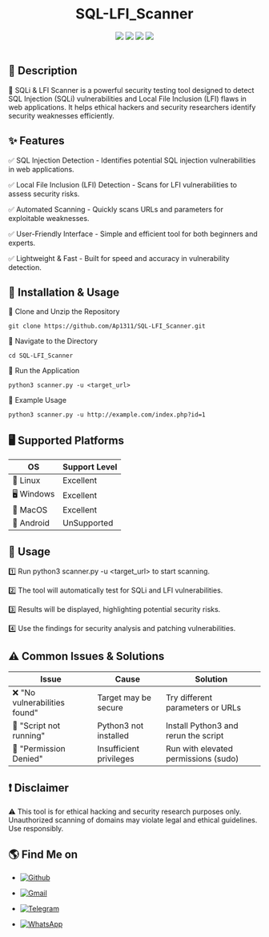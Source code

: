 <h1 align="center">SQL-LFI_Scanner</h1>

<p align="center">
  <img src="https://img.shields.io/badge/Author-Aarav Shah-purple?style=flat-square">
  <img src="https://img.shields.io/badge/Open%20Source-Yes-cyan?style=flat-square">
  <img src="https://img.shields.io/badge/Made%20in-Bharat-green?colorA=%23ff0000&colorB=%23017e40&style=flat-square">
  <img src="https://img.shields.io/badge/Written%20In-Python-blue?style=flat-square">
<br><br></p>

## 📜 Description

📝 SQLi & LFI Scanner is a powerful security testing tool designed to detect SQL Injection (SQLi) vulnerabilities and Local File Inclusion (LFI) flaws in web applications. It helps ethical hackers and security researchers identify security weaknesses efficiently.

## ✨ Features

✅ SQL Injection Detection - Identifies potential SQL injection vulnerabilities in web applications.

✅ Local File Inclusion (LFI) Detection - Scans for LFI vulnerabilities to assess security risks.

✅ Automated Scanning - Quickly scans URLs and parameters for exploitable weaknesses.

✅ User-Friendly Interface - Simple and efficient tool for both beginners and experts.

✅ Lightweight & Fast - Built for speed and accuracy in vulnerability detection.

## 🔧 Installation & Usage

📌 Clone and Unzip the Repository

```git clone https://github.com/Ap1311/SQL-LFI_Scanner.git```

📌 Navigate to the Directory

```cd SQL-LFI_Scanner```

📌 Run the Application

```python3 scanner.py -u <target_url>```

📌 Example Usage

```python3 scanner.py -u http://example.com/index.php?id=1```

## 🖥️ Supported Platforms

OS          | Support Level
------------|--------------
🐧 Linux   | Excellent
🖥️ Windows | Excellent
🍏 MacOS   | Excellent
📱 Android | UnSupported


## 🚀 Usage

1️⃣ Run python3 scanner.py -u <target_url> to start scanning.

2️⃣ The tool will automatically test for SQLi and LFI vulnerabilities.

3️⃣ Results will be displayed, highlighting potential security risks.

4️⃣ Use the findings for security analysis and patching vulnerabilities.

## ⚠️ Common Issues & Solutions

Issue                          | Cause                   | Solution
-------------------------------|-------------------------|---------
❌ "No vulnerabilities found" | Target may be secure    | Try different parameters or URLs
🔄 "Script not running"       | Python3 not installed   | Install Python3 and rerun the script
🚫 "Permission Denied"        | Insufficient privileges | Run with elevated permissions (sudo)

## ❗ Disclaimer

⚠️ This tool is for ethical hacking and security research purposes only. Unauthorized scanning of domains may violate legal and ethical guidelines. Use responsibly.

## 🌎 Find Me on

- [![Github](https://img.shields.io/badge/Github-Aarav-white?style=for-the-badge&logo=github)](https://github.com/Ap1311/)

- [![Gmail](https://img.shields.io/badge/Gmail-Aarav-red?style=for-the-badge&logo=gmail)](mailto:aaravprogrammers@gmail.com)

- [![Telegram](https://img.shields.io/badge/Telegram-Aarav-skyblue?style=for-the-badge&logo=telegram)](https://t.me/aaravprogrammers)
  
- [![WhatsApp](https://img.shields.io/badge/WhatsApp-Aarav-green?style=for-the-badge&logo=whatsapp)](https://wa.me/+919429252709)

